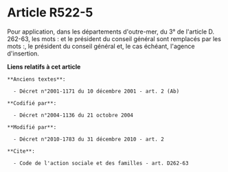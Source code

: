 # Article R522-5

Pour application, dans les départements d'outre-mer, du 3° de l'article D. 262-63, les mots : et le président du conseil
général sont remplacés par les mots :, le président du conseil général et, le cas échéant, l'agence d'insertion.

**Liens relatifs à cet article**

	**Anciens textes**:

	  - Décret n°2001-1171 du 10 décembre 2001 - art. 2 (Ab)

	**Codifié par**:

	  - Décret n°2004-1136 du 21 octobre 2004

	**Modifié par**:

	  - Décret n°2010-1783 du 31 décembre 2010 - art. 2

	**Cite**:

	  - Code de l'action sociale et des familles - art. D262-63
